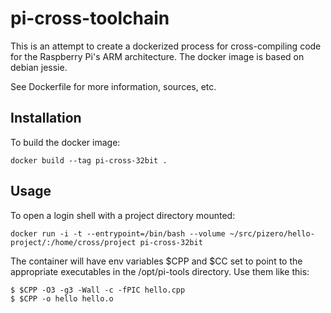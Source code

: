 # pi-cross-toolchain

This is an attempt to create a dockerized process for cross-compiling code
for the Raspberry Pi's ARM architecture. The docker image is based on debian
jessie.

See Dockerfile for more information, sources, etc.

## Installation

To build the docker image:

`docker build --tag pi-cross-32bit .`

## Usage

To open a login shell with a project directory mounted:

    docker run -i -t --entrypoint=/bin/bash --volume ~/src/pizero/hello-project/:/home/cross/project pi-cross-32bit

The container will have env variables $CPP and $CC set to point to the appropriate
executables in the /opt/pi-tools directory. Use them like this:

    $ $CPP -O3 -g3 -Wall -c -fPIC hello.cpp
    $ $CPP -o hello hello.o
